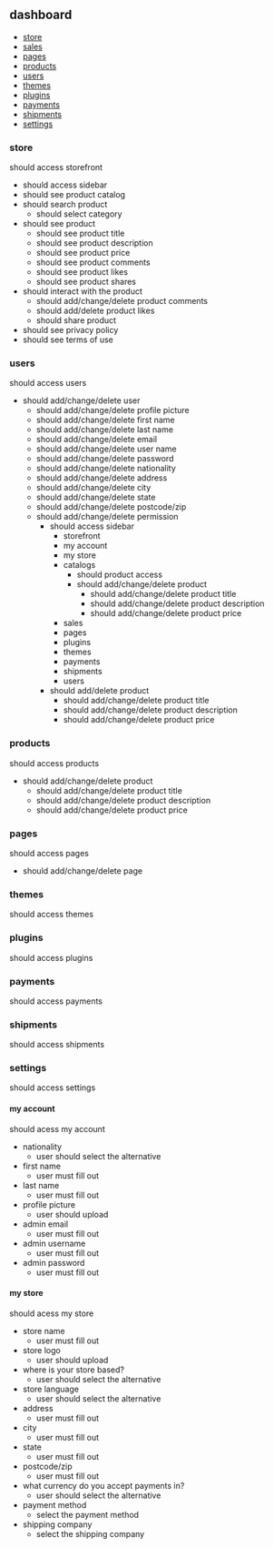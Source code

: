 ## dashboard
- [store](#storefront)
- [sales](#sales)
- [pages](#pages)
- [products](products)
- [users](#users)
- [themes](#themes)
- [plugins](#plugins)
- [payments](#payments)
- [shipments](#shipments)
- [settings](#chat)

### store
should access storefront

  * should access sidebar              
  * should see product catalog
  * should search product
    * should select category
  * should see product
    * should see product title
    * should see product description
    * should see product price
    * should see product comments
    * should see product likes
    * should see product shares
  * should interact with the product
    * should add/change/delete product comments
    * should add/delete product likes
    * should share product
  * should see privacy policy        
  * should see terms of use        

### users
should access users

* should add/change/delete user
  * should add/change/delete profile picture
  * should add/change/delete first name
  * should add/change/delete last name
  * should add/change/delete email
  * should add/change/delete user name
  * should add/change/delete password
  * should add/change/delete nationality
  * should add/change/delete address
  * should add/change/delete city
  * should add/change/delete state
  * should add/change/delete postcode/zip
  * should add/change/delete permission
    * should access sidebar              
      * storefront
      * my account
      * my store
      * catalogs
        * should product access
        * should add/change/delete product
          * should add/change/delete product title
          * should add/change/delete product description
          * should add/change/delete product price
      * sales
      * pages
      * plugins
      * themes
      * payments
      * shipments
      * users
    * should add/delete product
      * should add/change/delete product title
      * should add/change/delete product description
      * should add/change/delete product price

### products
should access products

* should add/change/delete product
  * should add/change/delete product title
  * should add/change/delete product description
  * should add/change/delete product price

### pages
should access pages

* should add/change/delete page

### themes
should access themes

### plugins
should access plugins

### payments
should access payments

### shipments
should access shipments

### settings
should access settings

#### my account
should acess my account

  * nationality
    * user should select the alternative
  * first name
    * user must fill out
  * last name
    * user must fill out
  * profile picture
    * user should upload
  * admin email
    * user must fill out
  * admin username
    * user must fill out
  * admin password
    * user must fill out

#### my store
should acess my store

* store name
  * user must fill out
* store logo
  * user should upload
* where is your store based?
  * user should select the alternative
* store language
  * user should select the alternative
* address
  * user must fill out
* city
  * user must fill out
* state
  * user must fill out
* postcode/zip
  * user must fill out
* what currency do you accept payments in?
  * user should select the alternative
* payment method
  * select the payment method
* shipping company
    * select the shipping company
